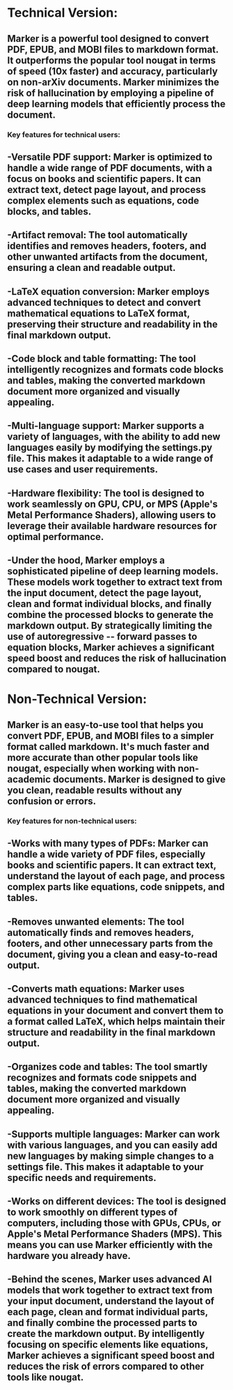 # Technical Version:

## Marker is a powerful tool designed to convert PDF, EPUB, and MOBI files to markdown format. It outperforms the popular tool nougat in terms of speed (10x faster) and accuracy, particularly on non-arXiv documents. Marker minimizes the risk of hallucination by employing a pipeline of deep learning models that efficiently process the document.

### Key features for technical users:

-Versatile PDF support: Marker is optimized to handle a wide range of PDF documents, with a focus on books and scientific papers. It can extract text, detect page layout, and process complex elements such as equations, code blocks, and tables.
---
-Artifact removal: The tool automatically identifies and removes headers, footers, and other unwanted artifacts from the document, ensuring a clean and readable output.
---
-LaTeX equation conversion: Marker employs advanced techniques to detect and convert mathematical equations to LaTeX format, preserving their structure and readability in the final markdown output.
---
-Code block and table formatting: The tool intelligently recognizes and formats code blocks and tables, making the converted markdown document more organized and visually appealing.
---
-Multi-language support: Marker supports a variety of languages, with the ability to add new languages easily by modifying the settings.py file. This makes it adaptable to a wide range of use cases and user requirements.
---
-Hardware flexibility: The tool is designed to work seamlessly on GPU, CPU, or MPS (Apple's Metal Performance Shaders), allowing users to leverage their available hardware resources for optimal performance.
---
-Under the hood, Marker employs a sophisticated pipeline of deep learning models. These models work together to extract text from the input document, detect the page layout, clean and format individual blocks, and finally combine the processed blocks to generate the markdown output. By strategically limiting the use of autoregressive -- forward passes to equation blocks, Marker achieves a significant speed boost and reduces the risk of hallucination compared to nougat.
---


# Non-Technical Version:

## Marker is an easy-to-use tool that helps you convert PDF, EPUB, and MOBI files to a simpler format called markdown. It's much faster and more accurate than other popular tools like nougat, especially when working with non-academic documents. Marker is designed to give you clean, readable results without any confusion or errors.

### Key features for non-technical users:

-Works with many types of PDFs: Marker can handle a wide variety of PDF files, especially books and scientific papers. It can extract text, understand the layout of each page, and process complex parts like equations, code snippets, and tables.
---
-Removes unwanted elements: The tool automatically finds and removes headers, footers, and other unnecessary parts from the document, giving you a clean and easy-to-read output.
---
-Converts math equations: Marker uses advanced techniques to find mathematical equations in your document and convert them to a format called LaTeX, which helps maintain their structure and readability in the final markdown output.
---
-Organizes code and tables: The tool smartly recognizes and formats code snippets and tables, making the converted markdown document more organized and visually appealing.
---
-Supports multiple languages: Marker can work with various languages, and you can easily add new languages by making simple changes to a settings file. This makes it adaptable to your specific needs and requirements.
---
-Works on different devices: The tool is designed to work smoothly on different types of computers, including those with GPUs, CPUs, or Apple's Metal Performance Shaders (MPS). This means you can use Marker efficiently with the hardware you already have.
---
-Behind the scenes, Marker uses advanced AI models that work together to extract text from your input document, understand the layout of each page, clean and format individual parts, and finally combine the processed parts to create the markdown output. By intelligently focusing on specific elements like equations, Marker achieves a significant speed boost and reduces the risk of errors compared to other tools like nougat.
---


